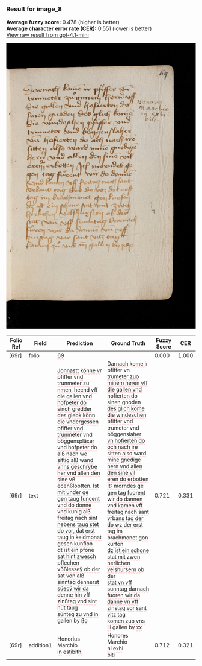 ### Result for image_8
**Average fuzzy score:** 0.478 (higher is better)<br>**Average character error rate (CER):** 0.551 (lower is better)<br>[View raw result from gpt-4.1-mini](https://github.com/RISE-UNIBAS/humanities_data_benchmark/blob/main/results/2025-10-24/T0277/request_T0277_image_8.json)

<img src="https://github.com/RISE-UNIBAS/humanities_data_benchmark/blob/main/benchmarks/medieval_manuscripts/images/image_8.jpg?raw=true" alt="image_8" width="800px">

<style>
.diff { text-decoration: underline; text-decoration-color: #ffcccc; text-decoration-style: wavy; }
</style>

| Folio Ref | Field | Prediction | Ground Truth | Fuzzy Score | CER |
|-----------|-------|------------|--------------|-------------|-----|
| [69r] | folio | <span class="diff">69</span> |  | 0.000 | 1.000 |
| [69r] | text | <span class="diff">Jonnastt</span> k<span class="diff">önne v</span>r pfiffer vn<span class="diff">d<br>trunmeter zu nmen, hecnd vff<br>die gallen vnd hof</span>p<span class="diff">eter do<br>sinch gredder des glebk könn<br>die vndergessen pfiffer vnd<br>trun</span>meter vnd böggens<span class="diff">pläxer<br>vnd hofpeter do alß nach</span> w<span class="diff">e<br>sittig alß</span> w<span class="diff">and vnns geschrÿ</span>b<span class="diff">e<br>her vnd allen den sine vß<br>ecenßlo</span>b<span class="diff">tten. Ist mit under ge<br>gen taug funcent vnd do donne<br>vnd</span> ku<span class="diff">nig alß freitag nach sint<br>ne</span>b<span class="diff">ens taug stet do vor, dat erst<br>taug in</span> k<span class="diff">eidmonat gesen kunfion<br>dt ist ein pfone sat hint zwesch<br>pflechen vßßlesseÿ ob der<br>sat von alß sinntag dennerst<br>süecÿ wir da denne hin vff<br>zinßtag vnd sint nüt taug<br>sünteg zu vnd in</span> gallen by <span class="diff">ßo</span> | <span class="diff">Darnach</span> k<span class="diff">ome i</span>r pfiffer vn<span class="diff"><br> trumeter zuo minem heren vff<br> die gallen vnd hofierten do<br> sinen gnoden des glich kome<br> die windeschen </span>p<span class="diff">fiffer vnd<br> tru</span>meter vnd böggens<span class="diff">laher<br> vn hofierten do och nach ire<br> sitten also</span> w<span class="diff">ard mine gnedige<br> hern vnd allen den sine vil<br> eren do erbotten Itꝰ morndes ge<br> gen tag fuorent</span> w<span class="diff">ir do dannen<br> vnd kamen vff freitag nach sant<br> vr</span>b<span class="diff">ans tag der do wz der erst<br> tag im </span>b<span class="diff">rachmonet gon</span> ku<span class="diff">rfon<br> dz ist ein schone stat mit zwen<br> herlichen velshursern o</span>b<span class="diff"> der<br> stat vn vff sunntag darnach<br> fuoren wir da danne vn vff<br> zinstag vor sant vitz tag<br></span> k<span class="diff">omen zuo vns iii</span> gallen by <span class="diff">xx</span> | 0.721 | 0.331 |
| [69r] | addition1 | Honor<span class="diff">iu</span>s<span class="diff"><br></span>Marchio<br>i<span class="diff">n</span> e<span class="diff">st</span>ibit<span class="diff">h.</span> | Honor<span class="diff">e</span>s<span class="diff"> </span>Marchio<br><span class="diff"> n</span>i e<span class="diff">xh</span>i<span class="diff"><br> </span>bit<span class="diff">i</span> | 0.712 | 0.321 |
